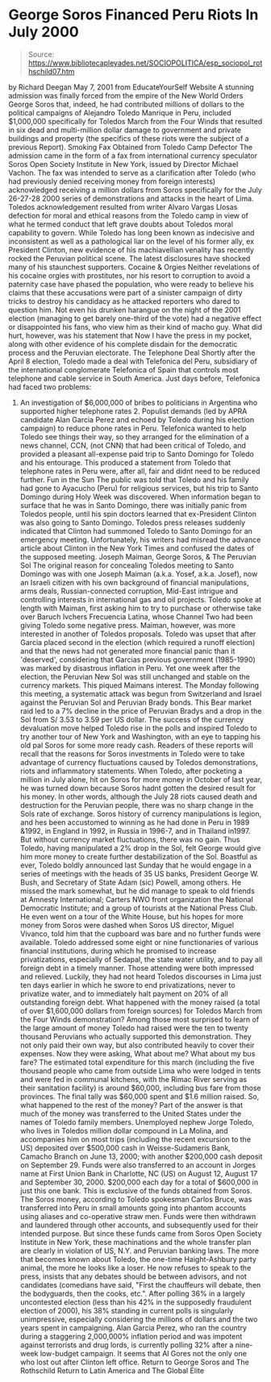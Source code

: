 # George Soros Financed Peru Riots In July 2000

> Source: https://www.bibliotecapleyades.net/SOCIOPOLITICA/esp_sociopol_rothschild07.htm

by Richard Deegan May 7, 2001
from EducateYourSelf Website
A stunning admission was finally forced from the empire of the New World Orders George Soros that, indeed, he had contributed millions of dollars to the political campaigns of Alejandro Toledo Manrique in Peru, included $1,000,000 specifically for Toledos March from the Four Winds that resulted in six dead and multi-million dollar damage to government and private buildings and property (the specifics of these riots were the subject of a previous Report).
Smoking Fax Obtained from Toledo Camp Defector
The admission came in the form of a fax from international currency speculator Soros Open Society Institute in New York, issued by Director Michael Vachon.
The fax was intended to serve as a clarification after Toledo (who had previously denied receiving money from foreign interests) acknowledged receiving a million dollars from Soros specifically for the July 26-27-28 2000 series of demonstrations and attacks in the heart of Lima. Toledos acknowledgement resulted from writer Alvaro Vargas Llosas defection for moral and ethical reasons from the Toledo camp in view of what he termed conduct that left grave doubts about Toledos moral capability to govern.
While Toledo has long been known as indecisive and inconsistent as well as a pathological liar on the level of his former ally, ex President Clinton, new evidence of his machiavellian venality has recently rocked the Peruvian political scene.
The latest disclosures have shocked many of his staunchest supporters.
Cocaine & Orgies
Neither revelations of his cocaine orgies with prostitutes, nor his resort to corruption to avoid a paternity case have phased the population, who were ready to believe his claims that these accusations were part of a sinister campaign of dirty tricks to destroy his candidacy as he attacked reporters who dared to question him.
Not even his drunken harangue on the night of the 2001 election (managing to get barely one-third of the vote) had a negative effect or disappointed his fans, who view him as their kind of macho guy. What did hurt, however, was his statement that Now I have the press in my pocket, along with other evidence of his complete disdain for the democratic process and the Peruvian electorate.
The Telephone Deal
Shortly after the April 8 election, Toledo made a deal with Telefonica del Peru, subsidiary of the international conglomerate Telefonica of Spain that controls most telephone and cable service in South America.
Just days before, Telefonica had faced two problems:
1. An investigation of $6,000,000 of bribes to politicians in Argentina who supported higher telephone rates 2. Populist demands (led by APRA candidate Alan Garcia Perez and echoed by Toledo during his election campaign) to reduce phone rates in Peru.
Telefonica wanted to help Toledo see things their way, so they arranged for the elimination of a news channel, CCN, (not CNN) that had been critical of Toledo, and provided a pleasant all-expense paid trip to Santo Domingo for Toledo and his entourage.
This produced a statement from Toledo that telephone rates in Peru were, after all, fair and didnt need to be reduced further.
Fun in the Sun
The public was told that Toledo and his family had gone to Ayacucho (Peru) for religious services, but his trip to Santo Domingo during Holy Week was discovered.
When information began to surface that he was in Santo Domingo, there was initially panic from Toledos people, until his spin doctors learned that ex-President Clinton was also going to Santo Domingo. Toledos press releases suddenly indicated that Clinton had summoned Toledo to Santo Domingo for an emergency meeting.
Unfortunately, his writers had misread the advance article about Clinton in the New York Times and confused the dates of the supposed meeting.
Joseph Maiman, George Soros, & The Peruvian Sol
The original reason for concealing Toledos meeting to Santo Domingo was with one Joseph Maiman (a.k.a. Yosef, a.k.a. Josef), now an Israeli citizen with his own background of financial manipulations, arms deals, Russian-connected corruption, Mid-East intrigue and controlling interests in international gas and oil projects.
Toledo spoke at length with Maiman, first asking him to try to purchase or otherwise take over Baruch Ivchers Frecuencia Latina, whose Channel Two had been giving Toledo some negative press. Maiman, however, was more interested in another of Toledos proposals. Toledo was upset that after Garcia placed second in the election (which required a runoff election) and that the news had not generated more financial panic than it 'deserved', considering that Garcias previous government (1985-1990) was marked by disastrous inflation in Peru. Yet one week after the election, the Peruvian New Sol was still unchanged and stable on the currency markets.
This piqued Maimans interest. The Monday following this meeting, a systematic attack was begun from Switzerland and Israel against the Peruvian Sol and Peruvian Brady bonds. This Bear market raid led to a 7% decline in the price of Peruvian Bradys and a drop in the Sol from S/ 3.53 to 3.59 per US dollar. The success of the currency devaluation move helped Toledo rise in the polls and inspired Toledo to try another tour of New York and Washington, with an eye to tapping his old pal Soros for some more ready cash. Readers of these reports will recall that the reasons for Soros investments in Toledo were to take advantage of currency fluctuations caused by Toledos demonstrations, riots and inflammatory statements. When Toledo, after pocketing a million in July alone, hit on Soros for more money in October of last year, he was turned down because Soros hadnt gotten the desired result for his money. In other words, although the July 28 riots caused death and destruction for the Peruvian people, there was no sharp change in the Sols rate of exchange.
Soros history of currency manipulations is legion, and hes been accustomed to winning as he had done in Peru in 1989 &1992, in England in 1992, in Russia in 1996-7, and in Thailand in1997. But without currency market fluctuations, there was no gain.
Thus Toledo, having manipulated a 2% drop in the Sol, felt George would give him more money to create further destabilization of the Sol. Boastful as ever, Toledo boldly announced last Sunday that he would engage in a series of meetings with the heads of 35 US banks, President George W. Bush, and Secretary of State Adam (sic) Powell, among others. He missed the mark somewhat, but he did manage to speak to old friends at Amnesty International; Carters NWO front organization the National Democratic Institute; and a group of tourists at the National Press Club.
He even went on a tour of the White House, but his hopes for more money from Soros were dashed when Soros US director, Miguel Vivanco, told him that the cupboard was bare and no further funds were available. Toledo addressed some eight or nine functionaries of various financial institutions, during which he promised to increase privatizations, especially of Sedapal, the state water utility, and to pay all foreign debt in a timely manner. Those attending were both impressed and relieved. Luckily, they had not heard Toledos discourses in Lima just ten days earlier in which he swore to end privatizations, never to privatize water, and to immediately halt payment on 20% of all outstanding foreign debt. What happened with the money raised (a total of over $1,600,000 dollars from foreign sources) for Toledos March from the Four Winds demonstration?
Among those most surprised to learn of the large amount of money Toledo had raised were the ten to twenty thousand Peruvians who actually supported this demonstration. They not only paid their own way, but also contributed heavily to cover their expenses.
Now they were asking,
What about me? What about my bus fare?
The estimated total expenditure for this march (including the five thousand people who came from outside Lima who were lodged in tents and were fed in communal kitchens, with the Rimac River serving as their sanitation facility) is around $60,000, including bus fare from those provinces. The final tally was $60,000 spent and $1.6 million raised. So, what happened to the rest of the money? Part of the answer is that much of the money was transferred to the United States under the names of Toledo family members.
Unemployed nephew Jorge Toledo, who lives in Toledos million dollar compound in La Molina, and accompanies him on most trips (including the recent excursion to the US) deposited over $500,000 cash in Weisse-Sudameris Bank, Camacho Branch on June 13, 2000; with another $200,000 cash deposit on September 29.
Funds were also transferred to an account in Jorges name at First Union Bank in Charlotte, NC (US) on August 12, August 17 and September 30, 2000. $200,000 each day for a total of $600,000 in just this one bank. This is exclusive of the funds obtained from Soros. The Soros money, according to Toledo spokesman Carlos Bruce, was transferred into Peru in small amounts going into phantom accounts using aliases and co-operative straw men. Funds were then withdrawn and laundered through other accounts, and subsequently used for their intended purpose.
But since these funds came from Soros Open Society Institute in New York, these machinations and the whole transfer plan are clearly in violation of US, N.Y. and Peruvian banking laws. The more that becomes known about Toledo, the one-time Haight-Ashbury party animal, the more he looks like a loser. He now refuses to speak to the press, insists that any debates should be between advisors, and not candidates (comedians have said, "First the chauffeurs will debate, then the bodyguards, then the cooks, etc.".
After polling 36% in a largely uncontested election (less than his 42% in the supposedly fraudulent election of 2000), his 38% standing in current polls is singularly unimpressive, especially considering the millions of dollars and the two years spent in campaigning.
Alan Garcia Perez, who ran the country during a staggering 2,000,000% inflation period and was impotent against terrorists and drug lords, is currently polling 32% after a nine-week low-budget campaign.
It seems that Al Gores not the only one who lost out after Clinton left office.
Return to George Soros and The Rothschild
Return to Latin America and The Global Elite
